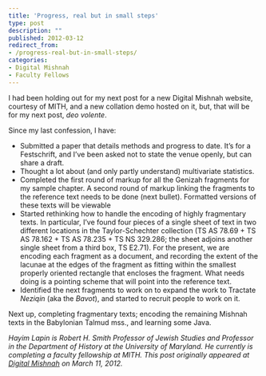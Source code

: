 ```yaml
---
title: 'Progress, real but in small steps'
type: post
description: ""
published: 2012-03-12
redirect_from: 
- /progress-real-but-in-small-steps/
categories:
- Digital Mishnah
- Faculty Fellows
---
```

I had been holding out for my next post for a new Digital Mishnah website, courtesy of MITH, and a new collation demo hosted on it, but, that will be for my next post, _deo volente_.

Since my last confession, I have:

- Submitted a paper that details methods and progress to date. It’s for a Festschrift, and I’ve been asked not to state the venue openly, but can share a draft.
- Thought a lot about (and only partly understand) multivariate statistics.
- Completed the first round of markup for all the Genizah fragments for my sample chapter. A second round of markup linking the fragments to the reference text needs to be done (next bullet). Formatted versions of these texts will be viewable
- Started rethinking how to handle the encoding of highly fragmentary texts. In particular, I’ve found four pieces of a single sheet of text in two different locations in the Taylor-Schechter collection (TS AS 78.69 + TS AS 78.162 + TS AS 78.235 + TS NS 329.286; the sheet adjoins another single sheet from a third box, TS E2.71). For the present, we are encoding each fragment as a document, and recording the extent of the lacunae at the edges of the fragment as fitting within the smallest properly oriented rectangle that encloses the fragment. What needs doing is a pointing scheme that will point into the reference text.
- Identified the next fragments to work on to expand the work to Tractate _Neziqin_ (aka the _Bavot_), and started to recruit people to work on it.

Next up, completing fragmentary texts; encoding the remaining Mishnah texts in the Babylonian Talmud mss., and learning some Java.

_Hayim Lapin is Robert H. Smith Professor of Jewish Studies and Professor in the Department of History at the University of Maryland. He currently is completing a faculty fellowship at MITH. This post originally appeared at [Digital Mishnah](http://www.digitalmishnah.org/uncategorized/housekeeping/) on March 11, 2012._
